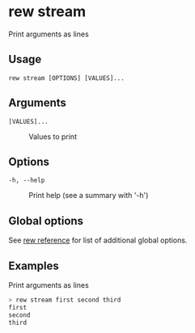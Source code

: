 # rew stream

Print arguments as lines

## Usage

```
rew stream [OPTIONS] [VALUES]...
```

## Arguments

<dl>
<dt><code>[VALUES]...</code></dt>
<dd>

Values to print
</dd>
</dl>

## Options

<dl>

<dt><code>-h, --help</code></dt>
<dd>

Print help (see a summary with '-h')
</dd>
</dl>

## Global options

See [rew reference](rew.md#global-options) for list of additional global options.

## Examples

Print arguments as lines

```sh
> rew stream first second third
first
second
third
```
